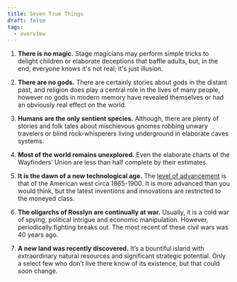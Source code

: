 ```yaml
---
title: Seven True Things
draft: false
tags:
  - overview
---
```

1. **There is no magic.** Stage magicians may perform simple tricks to delight children or elaborate deceptions that baffle adults, but, in the end, everyone knows it's not real; it's just illusion. 

2. **There are no gods.** There are certainly stories about gods in the distant past, and religion does play a central role in the lives of many people, however no gods in modern memory have revealed themselves or had an obviously real effect on the world.

3. **Humans are the only sentient species.** Although, there are plenty of stories and folk tales about mischievous gnomes robbing unwary travelers or blind rock-whisperers living underground in elaborate caves systems.

4. **Most of the world remains unexplored.** Even the elaborate charts of the Wayfinders’ Union are less than half complete by their estimates.

5. **It is the dawn of a new technological age.** The [level of advancement](https://www.pbs.org/wgbh/americanexperience/features/telephone-technology-timeline/) is that of the American west circa 1865-1900. It is more advanced than you would think, but the latest inventions and innovations are restricted to the moneyed class.

6. **The oligarchs of Rosslyn are continually at war.** Usually, it is a cold war of spying, political intrigue and economic manipulation. However, periodically fighting breaks out. The most recent of these civil wars was 40 years ago.

7. **A new land was recently discovered.** It’s a bountiful island with extraordinary natural resources and significant strategic potential. Only a select few who don’t live there know of its existence, but that could soon change.